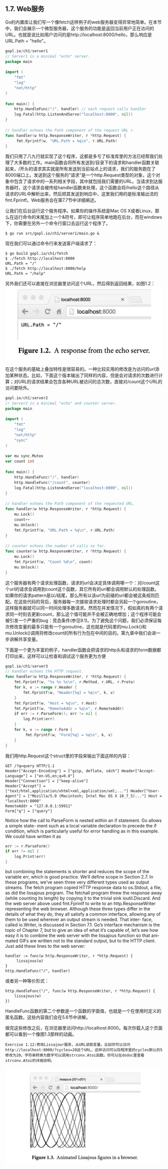 ## 1.7. Web服务

Go的内置库让我们写一个像fetch这样例子的web服务器变得异常地简单。在本节中，我们会展示一个微型服务器，这个服务的功能是返回当前用户正在访问的URL。也就是说比如用户访问的是http://localhost:8000/hello，那么响应是URL.Path = "hello"。
```go
gopl.io/ch1/server1
// Server1 is a minimal "echo" server.
package main

import (
    "fmt"
    "log"
    "net/http"
)

func main() {
    http.HandleFunc("/", handler) // each request calls handler
    log.Fatal(http.ListenAndServe("localhost:8000", nil))
}

// handler echoes the Path component of the request URL r.
func handler(w http.ResponseWriter, r *http.Request) {
     fmt.Fprintf(w, "URL.Path = %q\n", r.URL.Path)
}
```

我们只用了八九行就实现了这个程序，这都是多亏了标准库里的方法已经帮我们处理了大多数的工作。main函数会将所有发送到/目录下的请求和handler函数关联起来，/开头的请求其实就是所有发送到当前站点上的请求，我们的服务跑在了8000端口上。发送到这个服务的“请求”是一个http.Request类型的对象，这个对象中包含了请求中的一系列相关字段，其中就包括我们需要的URL。当请求到达服务器时，这个请求会被传给handler函数来处理，这个函数会将/hello这个路径从请求的URL中解析出来，然后把其发送到响应中，这里我们用的是标准输出流的fmt.Fprintf。Web服务会在第7.7节中详细阐述。

让我们在后台运行这个服务程序。如果你的操作系统是Mac OS X或者Linux，那么在运行命令的末尾加上一个&符号，即可让程序简单地跑在后台，而在windows下，你需要在另外一个命令行窗口去运行这个程序了。

```
$ go run src/gopl.io/ch1/server1/main.go &
```

现在我们可以通过命令行来发送客户端请求了：

```
$ go build gopl.io/ch1/fetch
$ ./fetch http://localhost:8000
URL.Path = "/"
$ ./fetch http://localhost:8000/help
URL.Path = "/help"
```

另外我们还可以直接在浏览器里访问这个URL，然后得到返回结果，如图1.2：
![](../images/ch1-02.png)

在这个服务的基础上叠加特性是很容易的。一种比较实用的修改是为访问的url添加某种状态。比如，下面这个版本输出了同样的内容，但是会对请求的次数进行计算；对URL的请求结果会包含各种URL被访问的总次数，直接对/count这个URL的访问要除外。

```go
gopl.io/ch1/server2
// Server2 is a minimal "echo" and counter server.
package main

import (
    "fmt"
    "log"
    "net/http"
    "sync"
)

var mu sync.Mutex
var count int

func main() {
    http.HandleFunc("/", handler)
    http.HandleFunc("/count", counter)
    log.Fatal(http.ListenAndServe("localhost:8000", nil))
}

// handler echoes the Path component of the requested URL.
func handler(w http.ResponseWriter, r *http.Request) {
    mu.Lock()
    count++
    mu.Unlock()
    fmt.Fprintf(w, "URL.Path = %q\n", r.URL.Path)
}

// counter echoes the number of calls so far.
func counter(w http.ResponseWriter, r *http.Request) {
    mu.Lock()
    fmt.Fprintf(w, "Count %d\n", count)
    mu.Unlock()
}
```

这个服务器有两个请求处理函数，请求的url会决定具体调用哪一个：对/count这个url的请求会调用到count这个函数，其它所有的url都会调用默认的处理函数。如果你的请求pattern是以/结尾，那么所有以该url为前缀的url都会被这条规则匹配。在这些代码的背后，服务器每一次接收请求处理时都会另起一个goroutine，这样服务器就可以同一时间处理多数请求。然而在并发情况下，假如真的有两个请求同一时刻去更新count，那么这个值可能并不会被正确地增加；这个程序可能会被引发一个严重的bug：竞态条件(参见9.1)。为了避免这个问题，我们必须保证每次修改变量的最多只能有一个goroutine，这也就是代码里的mu.Lock()和mu.Unlock()调用将修改count的所有行为包在中间的目的。第九章中我们会进一步讲解共享变量。

下面是一个更为丰富的例子，handler函数会把请求的http头和请求的form数据都打印出来，这样可以让检查和调试这个服务更为方便

```go
gopl.io/ch1/server3
// handler echoes the HTTP request.
func handler(w http.ResponseWriter, r *http.Request) {
    fmt.Fprintf(w, "%s %s %s\n", r.Method, r.URL, r.Proto)
    for k, v := range r.Header {
        fmt.Fprintf(w, "Header[%q] = %q\n", k, v)
    }
    fmt.Fprintf(w, "Host = %q\n", r.Host)
    fmt.Fprintf(w, "RemoteAddr = %q\n", r.RemoteAddr)
    if err := r.ParseForm(); err != nil {
        log.Print(err)
    }
    for k, v := range r.Form {
         fmt.Fprintf(w, "Form[%q] = %q\n", k, v)
    }
}
```

我们用http.Request这个struct里的字段来输出下面这样的内容：

```
GET /?q=query HTTP/1.1
Header["Accept-Encoding"] = ["gzip, deflate, sdch"] Header["Accept-Language"] = ["en-US,en;q=0.8"]
Header["Connection"] = ["keep-alive"]
Header["Accept"] = ["text/html,application/xhtml+xml,application/xml;..."] Header["User-Agent"] = ["Mozilla/5.0 (Macintosh; Intel Mac OS X 10_7_5)..."] Host = "localhost:8000"
RemoteAddr = "127.0.0.1:59911"
Form["q"] = ["query"]
```

Notice how the call to ParseForm is nested within an if statement. Go allows a simple state- ment such as a local variable declaration to precede the if condition, which is particularly useful for error handling as in this example. We could have written it as

```go
err := r.ParseForm()
if err != nil {
    log.Print(err)
}
```


but combining the statements is shorter and reduces the scope of the variable err, which is good practice. We’ll define scope in Section 2.7.
In these programs, we’ve seen three very different types used as output streams. The fetch program copied HTTP response data to os.Stdout, a file, as did the lissajous program. The fetchall program threw the response away (while counting its length) by copying it to the trivial sink ioutil.Discard. And the web server above used fmt.Fprintf to write to an http.ResponseWriter representing the web browser.
Although these three types differ in the details of what they do, they all satisfy a common interface, allowing any of them to be used wherever an output stream is needed. That inter- face, called io.Writer, is discussed in Section 7.1.
Go’s interface mechanism is the topic of Chapter 7, but to give an idea of what it’s capable of, let’s see how easy it is to combine the web server with the lissajous function so that ani- mated GIFs are written not to the standard output, but to the HTTP client. Just add these lines to the web server:
```
handler := func(w http.ResponseWriter, r *http.Request) {
     lissajous(w)
}
http.HandleFunc("/", handler)
```

或者另一种等价形式：
```
http.HandleFunc("/", func(w http.ResponseWriter, r *http.Request) {
    lissajous(w)
})
```

HandleFunc函数的第二个参数是一个函数的字面值，也就是一个在使用时定义的匿名函数。这些内容我们会在5.6节中讲解。


做完这些修改之后，在浏览器里访问http://localhost:8000。每次你载入这个页面都可以看到一个像图1.3那样的动画。

```
Exercise 1.12:修改Lissajour服务，从URL读取变量，比如你可以访问http://localhost:8000/?cycles=20这个URL，这样访问可以将程序里的cycles默认的5修改为20。字符串转换为数字可以调用strconv.Atoi函数。你可以在dodoc里查看strconv.Atoi的详细说明。
```
![](../images/ch1-03.png)

